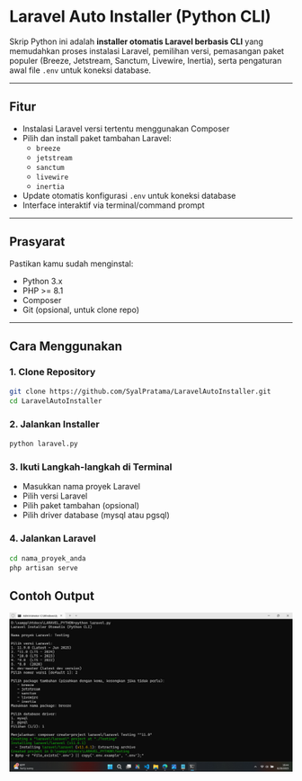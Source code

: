 # Laravel Auto Installer (Python CLI)

Skrip Python ini adalah **installer otomatis Laravel berbasis CLI** yang memudahkan proses instalasi Laravel, pemilihan versi, pemasangan paket populer (Breeze, Jetstream, Sanctum, Livewire, Inertia), serta pengaturan awal file `.env` untuk koneksi database.

---

## Fitur

- Instalasi Laravel versi tertentu menggunakan Composer
- Pilih dan install paket tambahan Laravel:
  - `breeze`
  - `jetstream`
  - `sanctum`
  - `livewire`
  - `inertia`
- Update otomatis konfigurasi `.env` untuk koneksi database
- Interface interaktif via terminal/command prompt

---

## Prasyarat

Pastikan kamu sudah menginstal:

- Python 3.x
- PHP >= 8.1
- Composer
- Git (opsional, untuk clone repo)

---

## Cara Menggunakan

### 1. Clone Repository

```bash
git clone https://github.com/SyalPratama/LaravelAutoInstaller.git
cd LaravelAutoInstaller
```
### 2. Jalankan Installer

```bash
python laravel.py
```

### 3. Ikuti Langkah-langkah di Terminal

- Masukkan nama proyek Laravel
- Pilih versi Laravel
- Pilih paket tambahan (opsional)
- Pilih driver database (mysql atau pgsql)

### 4. Jalankan Laravel

```bash
cd nama_proyek_anda
php artisan serve
```

## Contoh Output

![Tampilan Installer](https://raw.githubusercontent.com/SyalPratama/LaravelAutoInstaller/refs/heads/main/Laravel.png)
